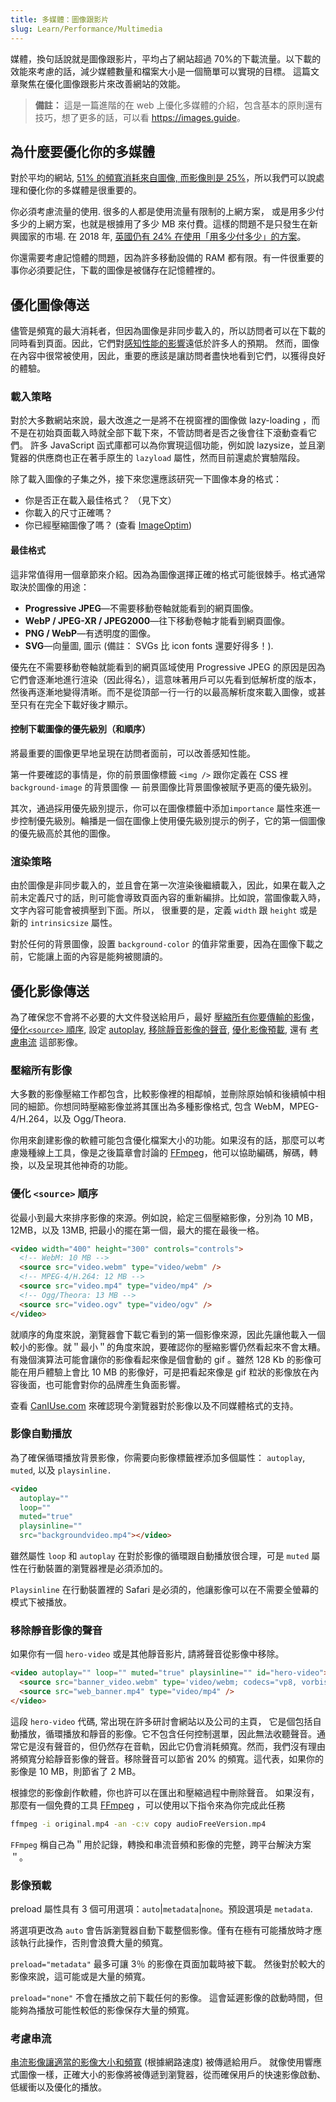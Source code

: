 ```yaml
---
title: 多媒體：圖像跟影片
slug: Learn/Performance/Multimedia
---
```


媒體，換句話說就是圖像跟影片，平均占了網站超過 70%的下載流量。以下載的效能來考慮的話，減少媒體數量和檔案大小是一個簡單可以實現的目標。 這篇文章聚焦在優化圖像跟影片來改善網站的效能。

> **備註：** 這是一篇進階的在 web 上優化多媒體的介紹，包含基本的原則還有技巧，想了更多的話，可以看 <https://images.guide>。

## 為什麼要優化你的多媒體

對於平均的網站, [51% 的頻寬消耗來自圖像, 而影像則是 25%](https://discuss.httparchive.org/t/state-of-the-web-top-image-optimization-strategies/1367)，所以我們可以說處理和優化你的多媒體是很重要的。

你必須考慮流量的使用. 很多的人都是使用流量有限制的上網方案， 或是用多少付多少的上網方案，也就是根據用了多少 MB 來付費。這樣的問題不是只發生在新興國家的市場. 在 2018 年, [英國仍有 24% 在使用「用多少付多少」的方案](https://www.ofcom.org.uk/__data/assets/pdf_file/0021/113169/Technology-Tracker-H1-2018-data-tables.pdf)。

你還需要考慮記憶體的問題，因為許多移動設備的 RAM 都有限。有一件很重要的事你必須要記住，下載的圖像是被儲存在記憶體裡的。

## 優化圖像傳送

儘管是頻寬的最大消耗者，但因為圖像是非同步載入的，所以訪問者可以在下載的同時看到頁面。因此，它們對[感知性能的影響](/zh-TW/docs/Learn/Performance/perceived_performance)遠低於許多人的預期。 然而，圖像在內容中很常被使用，因此，重要的應該是讓訪問者盡快地看到它們，以獲得良好的體驗。

### 載入策略

對於大多數網站來說，最大改進之一是將不在視窗裡的圖像做 lazy-loading ，而不是在初始頁面載入時就全部下載下來，不管訪問者是否之後會往下滾動查看它們。 許多 JavaScript 函式庫都可以為你實現這個功能，例如說 lazysize，並且瀏覽器的供應商也正在著手原生的 `lazyload` 屬性，然而目前還處於實驗階段。

除了載入圖像的子集之外，接下來您還應該研究一下圖像本身的格式：

- 你是否正在載入最佳格式？ （見下文）
- 你載入的尺寸正確嗎？
- 你已經壓縮圖像了嗎？ (查看 [ImageOptim](https://imageoptim.com/))

#### 最佳格式

這非常值得用一個章節來介紹。因為為圖像選擇正確的格式可能很棘手。格式通常取決於圖像的用途：

- **Progressive JPEG**—不需要移動卷軸就能看到的網頁圖像。
- **WebP / JPEG-XR / JPEG2000**—往下移動卷軸才能看到網頁圖像。
- **PNG / WebP**—有透明度的圖像。
- **SVG**—向量圖, 圖示 (備註： SVGs 比 icon fonts 還要好得多！).

優先在不需要移動卷軸就能看到的網頁區域使用 Progressive JPEG 的原因是因為它們會逐漸地進行渲染（因此得名），這意味著用戶可以先看到低解析度的版本，然後再逐漸地變得清晰。而不是從頂部一行一行的以最高解析度來載入圖像，或甚至只有在完全下載好後才顯示。

#### 控制下載圖像的優先級別（和順序）

將最重要的圖像更早地呈現在訪問者面前，可以改善感知性能。

第一件要確認的事情是，你的前景圖像標籤 `<img />` 跟你定義在 CSS 裡 `background-image` 的背景圖像 — 前景圖像比背景圖像被賦予更高的優先級別。

其次，通過採用優先級別提示，你可以在圖像標籤中添加`importance` 屬性來進一步控制優先級別。輪播是一個在圖像上使用優先級別提示的例子，它的第一個圖像的優先級高於其他的圖像。

### 渲染策略

由於圖像是非同步載入的，並且會在第一次渲染後繼續載入，因此，如果在載入之前未定義尺寸的話，則可能會導致頁面內容的重新編排。比如說，當圖像載入時，文字內容可能會被擠壓到下面。所以， 很重要的是，定義 `width` 跟 `height` 或是新的 `intrinsicsize` 屬性。

對於任何的背景圖像，設置 `background-color` 的值非常重要，因為在圖像下載之前，它能讓上面的內容是能夠被閱讀的。

## 優化影像傳送

為了確保您不會將不必要的大文件發送給用戶，最好 [壓縮所有你要傳輸的影像](#compress)，[優化`<source>` 順序](#omptimize), 設定 [autoplay](/zh-TW/docs/Learn/Performance/Multimedia#Video_autoplay), [移除靜音影像的聲音](#muted), [優化影像預載](/zh-TW/docs/Learn/Performance/Multimedia#Video_preload), 還有 [考慮串流](/zh-TW/docs/Learn/Performance/Multimedia#Consider_streaming) 這部影像。

### 壓縮所有影像

大多數的影像壓縮工作都包含，比較影像裡的相鄰幀，並刪除原始幀和後續幀中相同的細節。你想同時壓縮影像並將其匯出為多種影像格式, 包含 WebM，MPEG-4/H.264，以及 Ogg/Theora.

你用來創建影像的軟體可能包含優化檔案大小的功能。如果沒有的話，那麼可以考慮幾種線上工具，像是之後篇章會討論的 [FFmpeg](https://www.ffmpeg.org/)，他可以協助編碼，解碼，轉換，以及呈現其他神奇的功能。

### 優化 `<source>` 順序

從最小到最大來排序影像的來源。例如說，給定三個壓縮影像，分別為 10 MB，12MB，以及 13MB, 把最小的擺在第一個，最大的擺在最後一格。

```html
<video width="400" height="300" controls="controls">
  <!-- WebM: 10 MB -->
  <source src="video.webm" type="video/webm" />
  <!-- MPEG-4/H.264: 12 MB -->
  <source src="video.mp4" type="video/mp4" />
  <!-- Ogg/Theora: 13 MB -->
  <source src="video.ogv" type="video/ogv" />
</video>
```

就順序的角度來說，瀏覽器會下載它看到的第一個影像來源，因此先讓他載入一個較小的影像。就＂最小＂的角度來說，要確認你的壓縮影響仍然看起來不會太糟。有幾個演算法可能會讓你的影像看起來像是個會動的 gif 。雖然 128 Kb 的影像可能在用戶體驗上會比 10 MB 的影像好，可是把看起來像是 gif 粒狀的影像放在內容後面，也可能會對你的品牌產生負面影響。

查看 [CanIUse.com](http://caniuse.com/#search=video) 來確認現今瀏覽器對於影像以及不同媒體格式的支持。

### 影像自動播放

為了確保循環播放背景影像，你需要向影像標籤裡添加多個屬性： `autoplay`, `muted`, 以及 `playsinline.`

```html
<video
  autoplay=""
  loop=""
  muted="true"
  playsinline=""
  src="backgroundvideo.mp4"></video>
```

雖然屬性 `loop` 和 `autoplay` 在對於影像的循環跟自動播放很合理，可是 `muted` 屬性在行動裝置的瀏覽器裡是必須添加的。

`Playsinline` 在行動裝置裡的 Safari 是必須的，他讓影像可以在不需要全螢幕的模式下被播放。

### 移除靜音影像的聲音

如果你有一個 `hero-video` 或是其他靜音影片, 請將聲音從影像中移除。

```html
<video autoplay="" loop="" muted="true" playsinline="" id="hero-video">
  <source src="banner_video.webm" type='video/webm; codecs="vp8, vorbis"' />
  <source src="web_banner.mp4" type="video/mp4" />
</video>
```

這段 `hero-video` 代碼, 常出現在許多研討會網站以及公司的主頁， 它是個包括自動播放，循環播放和靜音的影像。它不包含任何控制選單，因此無法收聽聲音。通常它是沒有聲音的，但仍然存在音軌，因此它仍會消耗頻寬。然而，我們沒有理由將頻寬分給靜音影像的聲音。移除聲音可以節省 20% 的頻寬。這代表，如果你的影像是 10 MB，則節省了 2 MB。

根據您的影像創作軟體，你也許可以在匯出和壓縮過程中刪除聲音。 如果沒有，那麼有一個免費的工具 [FFmpeg](https://www.ffmpeg.org/) ，可以使用以下指令來為你完成此任務

```bash
ffmpeg -i original.mp4 -an -c:v copy audioFreeVersion.mp4
```

`FFmpeg` 稱自己為＂用於記錄，轉換和串流音頻和影像的完整，跨平台解決方案＂。

### 影像預載

preload 屬性具有 3 個可用選項：`auto`|`metadata`|`none`。預設選項是 `metadata`.

將選項更改為 `auto` 會告訴瀏覽器自動下載整個影像。僅有在極有可能播放時才應該執行此操作，否則會浪費大量的頻寬。

`preload="metadata"` 最多可讓 3％ 的影像在頁面加載時被下載。 然後對於較大的影像來說，這可能或是大量的頻寬。

`preload="none"` 不會在播放之前下載任何的影像。 這會延遲影像的啟動時間，但能夠為播放可能性較低的影像保存大量的頻寬。

### 考慮串流

[串流影像讓適當的影像大小和頻寬](https://www.smashingmagazine.com/2018/10/video-playback-on-the-web-part-2/) (根據網路速度) 被傳遞給用戶。 就像使用響應式圖像一樣，正確大小的影像將被傳遞到瀏覽器，從而確保用戶的快速影像啟動、低緩衝以及優化的播放。
